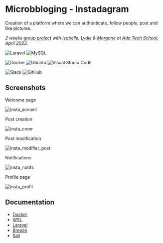 # Microbbloging - Instadagram

Creation of a platform where we can authenticate, follow people, post and like pictures.

*2 weeks [group project](https://github.com/adatechschool/projet-collectif-microblogging-IsaMoJo) with [Isabelle](https://github.com/IsabelleYi03), [Lydie](https://github.com/Lilinnfr) & [Morgane](https://github.com/morganelepine) at [Ada Tech School](https://github.com/adatechschool), April 2023.*

![Laravel](https://img.shields.io/badge/laravel-%23FF2D20.svg?style=for-the-badge&logo=laravel&logoColor=white)
![MySQL](https://img.shields.io/badge/mysql-%2300f.svg?style=for-the-badge&logo=mysql&logoColor=white)

![Docker](https://img.shields.io/badge/docker-%230db7ed.svg?style=for-the-badge&logo=docker&logoColor=white)
![Ubuntu](https://img.shields.io/badge/Ubuntu-E95420?style=for-the-badge&logo=ubuntu&logoColor=white)
![Visual Studio Code](https://img.shields.io/badge/Visual%20Studio%20Code-0078d7.svg?style=for-the-badge&logo=visual-studio-code&logoColor=white)

![Slack](https://img.shields.io/badge/Slack-4A154B?style=for-the-badge&logo=slack&logoColor=white)
![GitHub](https://img.shields.io/badge/github-%23121011.svg?style=for-the-badge&logo=github&logoColor=white)

## Screenshots

Welcome page

![insta_accueil](https://user-images.githubusercontent.com/103690254/236465430-86e4f1db-84ee-4e3c-9318-e770667456e6.png)

Post creation

![insta_creer](https://user-images.githubusercontent.com/103690254/236465852-cd487124-7cbd-4864-a119-f62b3a8d59fb.png)

Post modification

![insta_modifier_post](https://user-images.githubusercontent.com/103690254/236465950-2a6c4d42-054e-4842-a15e-64e74e294d52.png)

Notifications

![insta_notifs](https://user-images.githubusercontent.com/103690254/236465980-cc630163-a26d-4bd3-848f-aee4866392a7.png)

Profile page

![insta_profil](https://user-images.githubusercontent.com/103690254/236465990-d6ddf082-504f-4e1b-8af6-123d29b5c351.png)

## Documentation

- [Docker](https://docs.docker.com/)
- [WSL](https://learn.microsoft.com/fr-fr/windows/wsl/install)
- [Laravel](https://laravel.com/docs/10.x/installation)
- [Breeze](https://laravel.com/docs/10.x/starter-kits)
- [Sail](https://laravel.com/docs/10.x/sail)
